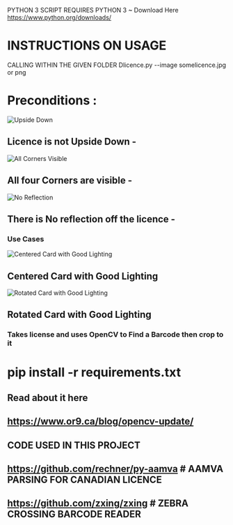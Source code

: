 
PYTHON 3 SCRIPT REQUIRES PYTHON 3 
~ Download Here https://www.python.org/downloads/ 

# INSTRUCTIONS ON USAGE
CALLING WITHIN THE GIVEN FOLDER 
Dlicence.py --image somelicence.jpg or png













# Preconditions :
![Upside Down](http://or9.ca/images/IncorrectCard2.png)
## Licence is not Upside Down -
![All Corners Visible](http://or9.ca/images/IncorrectCard1.jpg?raw=true)
## All four Corners are visible - 
![No Reflection](http://or9.ca/images/IncorrectCard3.jpg?raw=true)
## There is No reflection off the licence -

### Use Cases
![Centered Card with Good Lighting](http://or9.ca/images/CorrectCard.jpg?raw=true)
## Centered Card with Good Lighting
![Rotated Card with Good Lighting](http://or9.ca/images/CorrectCard2.jpg?raw=true)
## Rotated Card with Good Lighting



### Takes license and uses OpenCV to Find a Barcode then crop to it

# pip install -r requirements.txt 

## Read about it here 

## https://www.or9.ca/blog/opencv-update/


## CODE USED IN THIS PROJECT
## https://github.com/rechner/py-aamva # AAMVA PARSING FOR CANADIAN LICENCE

## https://github.com/zxing/zxing  # ZEBRA CROSSING BARCODE READER

